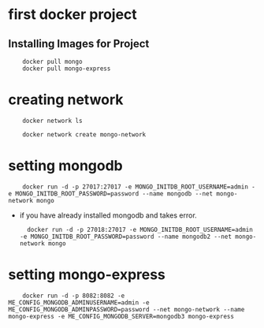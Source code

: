 # first docker project

## Installing Images for Project

        docker pull mongo
        docker pull mongo-express

# creating network

        docker network ls

        docker network create mongo-network

# setting mongodb

        docker run -d -p 27017:27017 -e MONGO_INITDB_ROOT_USERNAME=admin -e MONGO_INITDB_ROOT_PASSWORD=password --name mongodb --net mongo-network mongo

- if you have already installed mongodb and takes error.

        docker run -d -p 27018:27017 -e MONGO_INITDB_ROOT_USERNAME=admin -e MONGO_INITDB_ROOT_PASSWORD=password --name mongodb2 --net mongo-network mongo

# setting mongo-express

        docker run -d -p 8082:8082 -e ME_CONFIG_MONGODB_ADMINUSERNAME=admin -e ME_CONFIG_MONGODB_ADMINPASSWORD=password --net mongo-network --name mongo-express -e ME_CONFIG_MONGODB_SERVER=mongodb3 mongo-express
